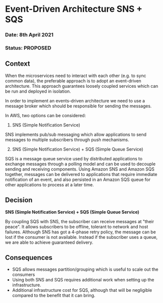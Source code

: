 #  Event-Driven Architecture SNS + SQS

### **Date:** 8th April 2021

### **Status:** PROPOSED

## **Context**

When the microservices need to interact with each other (e.g. to sync common data), the preferable approach is to adopt an event-driven architecture. This approach guarantees loosely coupled services which can be run and deployed in isolation.

In order to implement an events-driven architecture we need to use a message broker which should be responsible for sending the messages.

In AWS, two options can be considered:

1. SNS (Simple Notification Service)

SNS implements pub/sub messaging which allow applications to send messages to multiple subscribers through push mechanisms.

2. SNS (Simple Notification Service) + SQS (Simple Queue Service)

SQS is a message queue service used by distributed applications to exchange messages through a polling model and can be used to decouple sending and receiving components. Using Amazon SNS and Amazon SQS together, messages can be delivered to applications that require immediate notification of an event, and also persisted in an Amazon SQS queue for other applications to process at a later time.

## **Decision**

**SNS (Simple Notification Service) + SQS (Simple Queue Service)**

By coupling SQS with SNS, the subscriber can receive messages at "their peace". It allows subscribers to be offline, tolerant to network and host failures. Although SNS has got a 4-phase retry policy, the message can be lost if the consumer is not available. Instead if the subscriber uses a queue, we are able to achieve guaranteed delivery.

## **Consequences**

- SQS allows messages partition/grouping which is useful to scale out the consumers
- Using both SNS and SQS requires additional work when setting up the infrastructure.
- Additional infrastructure cost for SQS, although that will be negligible compared to the benefit that it can bring.